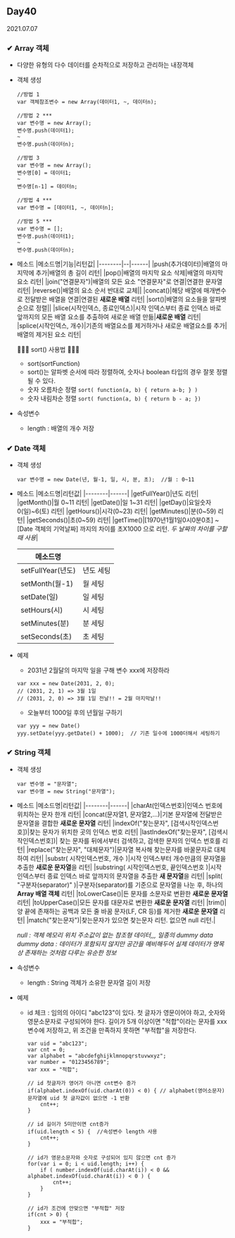 ## Day40
2021.07.07

### ✔ Array 객체
- 다양한 유형의 다수 데이터를 순차적으로 저장하고 관리하는 내장객체
- 객체 생성
  ```
  //방법 1
  var 객체참조변수 = new Array(데이터1, ~, 데이터n);
  ```
  ```
  //방법 2 ***
  var 변수명 = new Array();
  변수명.push(데이터1);
  ~
  변수명.push(데이터n);
  ```
  ```
  //방법 3
  var 변수명 = new Array();
  변수명[0] = 데이터1;
  ~
  변수명[n-1] = 데이터n;
  ```
  ```
  //방법 4 ***
  var 변수명 = [데이터1, ~, 데이터n];
  ```
  ```
  //방법 5 ***
  var 변수명 = [];
  변수명.push(데이터1);
  ~
  변수명.push(데이터n);
  ```
  
- 메소드
  |메소드명|기능|리턴값|
  |--------|--|------|
  |push(추가데이터)|배열의 마지막에 추가|배열의 총 길이 리턴|
  |pop()|배열의 마지막 요소 삭제|배열의 마지막 요소 리턴|
  |join("연결문자")|배열의 모든 요소 "연결문자"로 연결|연결한 문자열 리턴|
  |reverse()|배열의 요소 순서 반대로 교체||
  |concat()|해당 배열에 매개변수로 전달받은 배열을 연결|연결된 **새로운 배열** 리턴|
  |sort()|배열의 요소들을 알파벳 순으로 정렬||
  |slice(시작인덱스, 종료인덱스)|시작 인덱스부터 종료 인덱스 바로 앞까지의 모든 배열 요소를 추출하여 새로운 배열 만듦|**새로운 배열** 리턴|
  |splice(시작인덱스, 개수)|기존의 배열요소를 제거하거나 새로운 배열요소를 추가|배열의 제거된 요소 리턴|


  🔹🔹🔹 sort() 사용법 🔹🔹🔹  
  - sort(sortFunction)
  - sort()는  알파벳 순서에 따라 정렬하여, 숫자나 boolean 타입의 경우 잘못 정렬될 수 있다.
  - 숫자 오름차순 정렬
    `sort( function(a, b) { return a-b; } )`
  - 숫자 내림차순 정렬
    `sort( function(a, b) { return b - a; })`
    
    
- 속성변수
  - length : 배열의 개수 저장

### ✔ Date 객체
- 객체 생성
  ```
  var 변수명 = new Date(년, 월-1, 일, 시, 분, 초);  //월 : 0~11
  ```
  
- 메소드
  |메소드명|리턴값|
  |--------|------|
  |getFullYear()|년도 리턴|
  |getMonth()|월 0~11 리턴|
  |getDate()|일 1~31 리턴|
  |getDay()|요일숫자 0(일)~6(토) 리턴|
  |getHours()|시각(0~23) 리턴|
  |getMinutes()|분(0~59) 리턴|
  |getSeconds()|초(0~59) 리턴|
  |getTime()|[1970년1월1일0시0분0초] ~ [Date 객체의 기억날짜] 까지의 차이를 초X1000 으로 리턴.  *두 날짜의 차이를 구할 때 사용*|
  
  |메소드명||
  |--------|------|
  |setFullYear(년도)|년도 세팅|
  |setMonth(월-1)|월 세팅|
  |setDate(일)|일 세팅|
  |setHours(시)|시 세팅|
  |setMinutes(분)|분 세팅|
  |setSeconds(초)|초 세팅|
  
- 예제
  - 2031년 2월달의 마지막 일을 구해 변수 xxx에 저장하라
  ```
  var xxx = new Date(2031, 2, 0);  
  // (2031, 2, 1) => 3월 1일
  // (2031, 2, 0) => 3월 1일 전날!! = 2월 마지막날!!
  ```
  - 오늘부터 1000일 후의 년월일 구하기
  ```
  var yyy = new Date()
  yyy.setDate(yyy.getDate() + 1000);  // 기존 일수에 1000더해서 세팅하기
  ```

### ✔ String 객체
- 객체 생성
  ```
  var 변수명 = "문자열";
  var 변수명 = new String("문자열");
  ```
- 메소드
  |메소드명|리턴값|
  |--------|------|
  |charAt(인덱스번호)|인덱스 번호에 위치하는 문자 한개 리턴|
  |concat(문자열1, 문자열2,...)|기본 문자열에 전달받은 문자열을 결합한 **새로운 문자열** 리턴|
  |indexOf("찾는문자", [검색시작인덱스번호])|찾는 문자가 위치한 곳의 인덱스 번호 리턴|
  |lastIndexOf("찾는문자", [검색시작인덱스번호])| 찾는 문자를 뒤에서부터 검색하고, 검색한 문자의 인덱스 번호를 리턴|
  |replace("찾는문자", "대체문자")|문자열 복사해 찾는문자를 바꿀문자로 대체하여 리턴|
  |substr( 시작인덱스번호, 개수 )|시작 인덱스부터 개수만큼의 문자열을 추출한 **새로운 문자열**을 리턴|
  |substring( 시작인덱스번호, 끝인덱스번호 )|시작 인덱스부터 종료 인덱스 바로 앞까지의 문자열을 추출한 **새 문자열**을 리턴|
  |split( "구분자(separator)" )|구분자(separator)를 기준으로 문자열을 나눈 후, 하나의 **Array 배열 객체** 리턴|
  |toLowerCase()|든 문자를 소문자로 변환한 **새로운 문자열** 리턴|
  |toUpperCase()|모든 문자를 대문자로 변환한 **새로운 문자열** 리턴|
  |trim()|양 끝에 존재하는 공백과 모든 줄 바꿈 문자(LF, CR 등)를 제거한 **새로운 문자열** 리턴|
  |match("찾는문자")|찾는문자가 있으면 찾는문자 리턴. 없으면 null 리턴.|
  
  *null : 객체 메모리 위치 주소값이 없는 참조형 데이터,,, 일종의 dummy data*   
  *dummy data : 데이터가 포함되지 않지만 공간을 예비해두어 실제 데이터가 명목상 존재하는 것처럼 다루는 유순한 정보*
  
- 속성변수
  - length : String 객체가 소유한 문자열 길이 저장

- 예제
  - id 체크 : 임의의 아이디 "abc123"이 있다.
              첫 글자가 영문이어야 하고, 숫자와 영문소문자로 구성되어야 한다.
              길이가 5개 이상이면 "적합"이라는 문자를 xxx변수에 저장하고,
              위 조건을 만족하지 못하면 "부적합"을 저장한다.
    ```
    var uid = "abc123";
    var cnt = 0;
    var alphabet = "abcdefghijklmnopqrstuvwxyz";
    var number = "0123456789";
    var xxx = "적합";

    // id 첫글자가 영어가 아니면 cnt변수 증가
    if(alphabet.indexOf(uid.charAt(0)) < 0) { // alphabet(영어소문자) 문자열에 uid 첫 글자값이 없으면 -1 반환
        cnt++;
    }

    // id 길이가 5미만이면 cnt증가
    if(uid.length < 5) {  //속성변수 length 사용
        cnt++;
    }

    // id가 영문소문자와 숫자로 구성되어 있지 않으면 cnt 증가
    for(var i = 0; i < uid.length; i++) {
        if ( number.indexOf(uid.charAt(i)) < 0 && alphabet.indexOf(uid.charAt(i)) < 0 ) { 
            cnt++;
        }
    }

    // id가 조건에 안맞으면 "부적합" 저장
    if(cnt > 0) {
        xxx = "부적합";
    }
    ```


